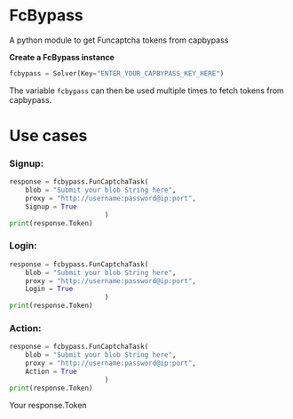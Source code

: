# FcBypass
A python module to get Funcaptcha tokens from capbypass

**Create a FcBypass instance**
```python
fcbypass = Solver(Key="ENTER_YOUR_CAPBYPASS_KEY_HERE")
```
The variable ```fcbypass``` can then be used multiple times to fetch tokens from capbypass.

# Use cases

### Signup:
```python
response = fcbypass.FunCaptchaTask(
    blob = "Submit your blob String here",
    proxy = "http://username:password@ip:port",
    Signup = True
                        )
print(response.Token)
```

### Login:
```python
response = fcbypass.FunCaptchaTask(
    blob = "Submit your blob String here",
    proxy = "http://username:password@ip:port",
    Login = True
                        )
print(response.Token)
```

### Action:
```python
response = fcbypass.FunCaptchaTask(
    blob = "Submit your blob String here",
    proxy = "http://username:password@ip:port",
    Action = True
                        )
print(response.Token)
```


Your response.Token 
